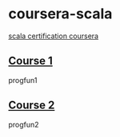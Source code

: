 # coursera-scala
[scala certification coursera](https://www.coursera.org/specializations/scala)

## [Course 1](https://www.coursera.org/learn/progfun1/home/welcome)
progfun1

## [Course 2](https://www.coursera.org/learn/progfun2/home/welcome)
progfun2
